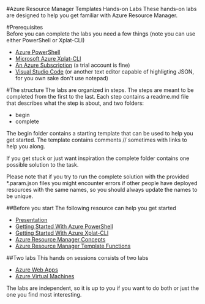 #Azure Resource Manager Templates Hands-on Labs
These hands-on labs are designed to help you get familiar with Azure Resource Manager.

#Prerequisites      
Before you can complete the labs you need a few things (note you can use either PowerShell or Xplat-CLI)
- [Azure PowerShell](https://github.com/Azure/azure-powershell/releases)
- [Microsoft Azure Xplat-CLI](https://github.com/Azure/azure-xplat-cli/releases)
- [An Azure Subscription](https://azure.microsoft.com/) (a trial account is fine)
- [Visual Studio Code](https://code.visualstudio.com/) (or another text editor capable of highligting JSON, for you own sake don't use notepad)

#The structure
The labs are organized in steps. The steps are meant to be completed from the first to the last. Each step contains a readme.md file that describes what the step is about, and two folders:
- begin
- complete

The begin folder contains a starting template that can be used to help you get started. The template contains comments // sometimes with links to help you along.

If you get stuck or just want inspiration the complete folder contains one possible solution to the task. 

Please note that if you try to run the complete solution with the provided *.param.json files you might encounter errors if other people have deployed resources with the same names, so you should always update the names to be unique.  

##Before you start
The following resource can help you get started
- [Presentation](https://github.com/sjkp/azure-arm-hol/raw/master/presentation/Azure%20Resource%20Manager.pptx)
- [Getting Started With Azure PowerShell](docs/getting-started-with-azure-powershell.md)
- [Getting Started With Azure Xplat-CLI](https://azure.microsoft.com/en-us/documentation/articles/xplat-cli-azure-resource-manager)
- [Azure Resource Manager Concepts](concepts/readme.md)
- [Azure Resource Manager Template Functions](docs/arm-template-functions.md)

##Two labs
This hands on sessions consists of two labs
- [Azure Web Apps](lab1-azure-webapps/readme.md)
- [Azure Virtual Machines](lab2-azure-virtualmachines/readme.md)

The labs are independent, so it is up to you if you want to do both or just the one you find most interesting. 

